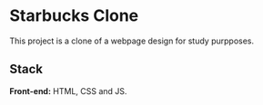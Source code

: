 # Starbucks Clone

This project is a clone of a webpage design for study purpposes.

## Stack

**Front-end:** HTML, CSS and JS. 

